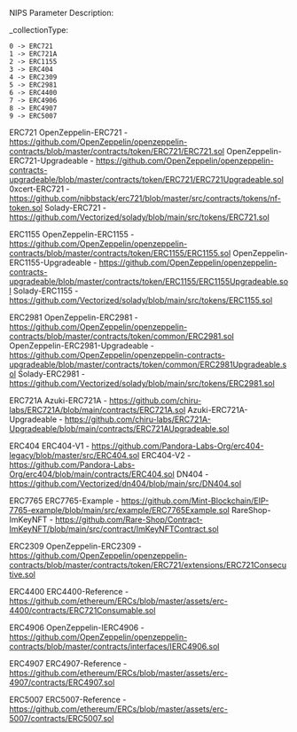 NIPS Parameter Description:

_collectionType:

    0 -> ERC721
    1 -> ERC721A
    2 -> ERC1155
    3 -> ERC404
    4 -> ERC2309
    5 -> ERC2981
    6 -> ERC4400
    7 -> ERC4906
    8 -> ERC4907
    9 -> ERC5007
    
ERC721
OpenZeppelin-ERC721 - https://github.com/OpenZeppelin/openzeppelin-contracts/blob/master/contracts/token/ERC721/ERC721.sol
OpenZeppelin-ERC721-Upgradeable - https://github.com/OpenZeppelin/openzeppelin-contracts-upgradeable/blob/master/contracts/token/ERC721/ERC721Upgradeable.sol
0xcert-ERC721 - https://github.com/nibbstack/erc721/blob/master/src/contracts/tokens/nf-token.sol
Solady-ERC721 - https://github.com/Vectorized/solady/blob/main/src/tokens/ERC721.sol

ERC1155
OpenZeppelin-ERC1155 - https://github.com/OpenZeppelin/openzeppelin-contracts/blob/master/contracts/token/ERC1155/ERC1155.sol
OpenZeppelin-ERC1155-Upgradeable - https://github.com/OpenZeppelin/openzeppelin-contracts-upgradeable/blob/master/contracts/token/ERC1155/ERC1155Upgradeable.sol
Solady-ERC1155 - https://github.com/Vectorized/solady/blob/main/src/tokens/ERC1155.sol

ERC2981
OpenZeppelin-ERC2981 - https://github.com/OpenZeppelin/openzeppelin-contracts/blob/master/contracts/token/common/ERC2981.sol
OpenZeppelin-ERC2981-Upgradeable - https://github.com/OpenZeppelin/openzeppelin-contracts-upgradeable/blob/master/contracts/token/common/ERC2981Upgradeable.sol
Solady-ERC2981 - https://github.com/Vectorized/solady/blob/main/src/tokens/ERC2981.sol

ERC721A
Azuki-ERC721A - https://github.com/chiru-labs/ERC721A/blob/main/contracts/ERC721A.sol
Azuki-ERC721A-Upgradeable - https://github.com/chiru-labs/ERC721A-Upgradeable/blob/main/contracts/ERC721AUpgradeable.sol

ERC404
ERC404-V1 - https://github.com/Pandora-Labs-Org/erc404-legacy/blob/master/src/ERC404.sol
ERC404-V2 - https://github.com/Pandora-Labs-Org/erc404/blob/main/contracts/ERC404.sol
DN404 - https://github.com/Vectorized/dn404/blob/main/src/DN404.sol

ERC7765
ERC7765-Example - https://github.com/Mint-Blockchain/EIP-7765-example/blob/main/src/example/ERC7765Example.sol
RareShop-ImKeyNFT - https://github.com/Rare-Shop/Contract-ImKeyNFT/blob/main/src/contract/ImKeyNFTContract.sol

ERC2309
OpenZeppelin-ERC2309 - https://github.com/OpenZeppelin/openzeppelin-contracts/blob/master/contracts/token/ERC721/extensions/ERC721Consecutive.sol

ERC4400
ERC4400-Reference - https://github.com/ethereum/ERCs/blob/master/assets/erc-4400/contracts/ERC721Consumable.sol

ERC4906
OpenZeppelin-IERC4906 - https://github.com/OpenZeppelin/openzeppelin-contracts/blob/master/contracts/interfaces/IERC4906.sol

ERC4907
ERC4907-Reference - https://github.com/ethereum/ERCs/blob/master/assets/erc-4907/contracts/ERC4907.sol

ERC5007
ERC5007-Reference - https://github.com/ethereum/ERCs/blob/master/assets/erc-5007/contracts/ERC5007.sol
